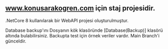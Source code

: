 ## www.konusarakogren.com için staj projesidir.

.NetCore 8 kullanılarak bir WebAPI projesi oluşturulmuştur.

Database backup'ını Dosyanın kök klasöründe [Database(Backup)] klasörü altında bulabilirsiniz. Backupta test için örnek veriler vardır.
Main Branch'i günceldir.

